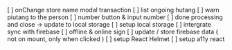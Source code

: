 [ ] onChange store name modal transaction
[ ] list ongoing hutang
[ ] warn piutang to the person
[ ] number button & input number
[ ] done processing and close -> update to local storage
[ ] setup local storage
[ ] intergrate sync with firebase
[ ] offline & online sign
[ ] update / store firebase data ( not on mount, only when clicked )
[ ] setup React Helmet
[ ] setup a11y react

